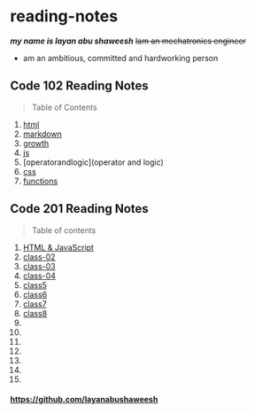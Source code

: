 # reading-notes

***my name is layan abu shaweesh***
~~Iam an mechatronics engineer~~
* am an ambitious, committed and hardworking person

## Code 102 Reading Notes

> Table of Contents
1. [html](html)
2. [markdown](markdown)
3. [growth](growth)
4. [js](js)
5. [operatorandlogic](operator and logic)
6. [css](css)
7.  [functions](functions)

## Code 201 Reading Notes

> Table of contents
1. [HTML & JavaScript](class-01)
2. [class-02](class-02)
3. [class-03](class-03)
4. [class-04](class-04)
5. [class5](class5)
6. [class6](class6)
7. [class7](class7)
8. [class8](class8)
9. []()
10. []()
11. []()
12. []()
13. []()
14. []()
15. []()






#### https://github.com/layanabushaweesh ####



